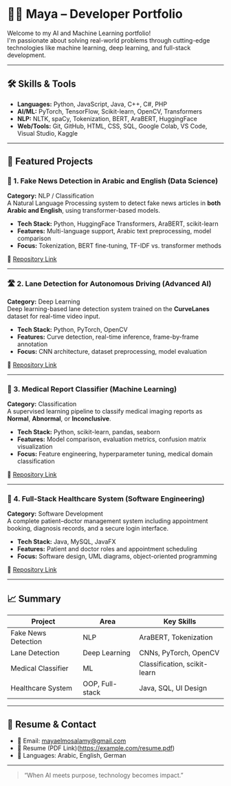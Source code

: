 # 👨‍💻 Maya – Developer Portfolio

Welcome to my AI and Machine Learning portfolio!  
I'm passionate about solving real-world problems through cutting-edge technologies like machine learning, deep learning, and full-stack development.

---

## 🛠️ Skills & Tools

- **Languages:** Python, JavaScript, Java, C++, C#, PHP
- **AI/ML:** PyTorch, TensorFlow, Scikit-learn, OpenCV, Transformers
- **NLP:** NLTK, spaCy, Tokenization, BERT, AraBERT, HuggingFace
- **Web/Tools:** Git, GitHub, HTML, CSS, SQL, Google Colab, VS Code, Visual Studio, Kaggle

---

## 🚀 Featured Projects

### 📰 1. Fake News Detection in Arabic and English (Data Science)
**Category:** NLP / Classification  
A Natural Language Processing system to detect fake news articles in **both Arabic and English**, using transformer-based models.

- **Tech Stack:** Python, HuggingFace Transformers, AraBERT, scikit-learn
- **Features:** Multi-language support, Arabic text preprocessing, model comparison
- **Focus:** Tokenization, BERT fine-tuning, TF-IDF vs. transformer methods

🔗 [Repository Link](https://github.com/Mayonaisey/fake-news-nlp)

---

### 🛣️ 2. Lane Detection for Autonomous Driving (Advanced AI)
**Category:** Deep Learning  
Deep learning-based lane detection system trained on the **CurveLanes** dataset for real-time video input.

- **Tech Stack:** Python, PyTorch, OpenCV
- **Features:** Curve detection, real-time inference, frame-by-frame annotation
- **Focus:** CNN architecture, dataset preprocessing, model evaluation

🔗 [Repository Link](https://github.com/yourusername/lane-detection-ai)

---

### 🧪 3. Medical Report Classifier (Machine Learning)
**Category:** Classification  
A supervised learning pipeline to classify medical imaging reports as **Normal**, **Abnormal**, or **Inconclusive**.

- **Tech Stack:** Python, scikit-learn, pandas, seaborn
- **Features:** Model comparison, evaluation metrics, confusion matrix visualization
- **Focus:** Feature engineering, hyperparameter tuning, medical domain classification

🔗 [Repository Link](https://github.com/yourusername/medical-classifier)

---


### 🏥 4. Full-Stack Healthcare System (Software Engineering)
**Category:** Software Development  
A complete patient–doctor management system including appointment booking, diagnosis records, and a secure login interface.

- **Tech Stack:** Java, MySQL, JavaFX
- **Features:** Patient and doctor roles and appointment scheduling
- **Focus:** Software design, UML diagrams, object-oriented programming

🔗 [Repository Link](https://github.com/yourusername/healthcare-system)

---

## 📈 Summary

| Project | Area | Key Skills |
|--------|------|------------|
| Fake News Detection | NLP | AraBERT, Tokenization |
| Lane Detection | Deep Learning | CNNs, PyTorch, OpenCV |
| Medical Classifier | ML | Classification, scikit-learn |
| Healthcare System | OOP, Full-stack | Java, SQL, UI Design |

---

## 📄 Resume & Contact

- 📧 Email: mayaelmosalamy@gmail.com
- 📄 Resume (PDF Link)(https://example.com/resume.pdf)
- 💬 Languages: Arabic, English, German

---

> “When AI meets purpose, technology becomes impact.”  




